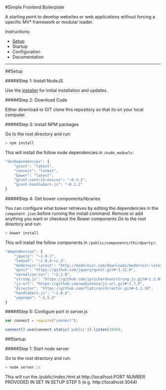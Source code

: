#Simple Frontend Boilerplate

A starting point to develop websites or web applications without forcing a specific MV* framework or modular loader.

Instructions:

* [Setup](#Setup)
* Startup
* Configuration
* Documentation

---

##Setup

#####Step 1: Install NodeJS

Use the [installer](http://nodejs.org/download/) for initial installation and updates.

#####Step 2: Download Code

Either download or GIT clone this repository so that its on your local computer.

#####Step 3: Install NPM packages

Go to the root directory and run:

```js
> npm install
```

This will install the follow node dependencies in `/node_moduels`:

```js
"devDependencies": {
    "grunt": "latest",
    "connect": "latest",
    "bower": "latest",
    "grunt-contrib-mincss": "~0.3.2",
    "grunt-handlebars-js": "~0.1.2"
}
```

#####Step 4: Get bower components/libraries

You can configure what bower retrieves by editing the dependencies in the `component.json` before running the install command. Remove or add anything you want or checkout the Bower components
Go to the root directory and run:

```js
> bower install
```

This will install the follow components in `/public/components/thirdparty/`:

```js
"dependencies": {
    "jquery": "~1.9.1",
    "lodash": "~1.0.0-rc.3",
    "modernizr-latest": "http://modernizr.com/downloads/modernizr-latest.js",
    "qunit": "https://github.com/jquery/qunit.git#~1.11.0",
    "normalize-css": "~2.1.0",
    "string.js": "https://github.com/jprichardson/string.js.git#~1.2.0",
    "js-url": "https://github.com/websanova/js-url.git#~1.7.5",
    "director": "https://github.com/flatiron/director.git#~1.1.10",
    "handlebars.js": "~1.0.8",
    "yepnope": "~1.5.4"
}
```

#####Step 5: Configure port in server.js


```js
var connect = require("connect");

connect().use(connect.static('public')).listen(3044);
```

##Startup

#####Step 1: Start node server

Go to the root directory and run:


```js
> node server.js
```

This will run the /public/index.html at http://localhost:PORT NUMBER PROVODED IN SET IN SETUP STEP 5 (e.g. http://localhost:3044)
